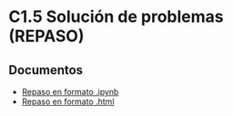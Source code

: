 # C1.5 Solución de problemas (REPASO)

## **Documentos**

- [Repaso en formato .ipynb](./C1.5_Repaso.ipynb)  
- [Repaso en formato .html](./C1.5_Repaso.html)  

